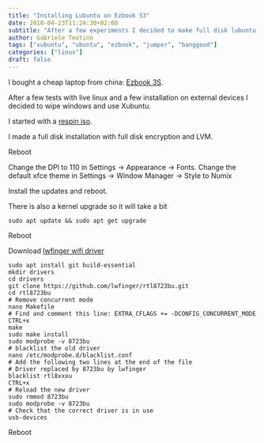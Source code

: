 ```yaml
---
title: "Installing Lubuntu on Ezbook S3"
date: 2018-04-23T11:24:30+02:00
subtitle: "After a few experiments I decided to make full disk lubuntu installation."
author: Gabriele Teotino
tags: ["xubuntu", "ubuntu", "ezbook", "jumper", "banggood"]
categories: ["linux"]
draft: false
---
```


I bought a cheap laptop from china: [Ezbook 3S](https://www.banggood.com/Jumper-EZBOOK-3S-14_1-Inch-Laptop-Windows-10-Intel-Apollo-Lake-N3450-6GB-RAM-256GB-SSD-Storage-1080P-p-1184739.html?p=8V05105282880201607F).

After a few tests with live linux and a few installation on external devices I decided to wipe windows and use Xubuntu.

<!--more-->

I started with a [respin iso](2018-04-19-respin-xubuntu-for-ezbook-3s).

I made a full disk installation with full disk encryption and LVM.

Reboot

Change the DPI to 110 in Settings -> Appearance -> Fonts.
Change the default xfce theme in Settings -> Window Manager -> Style to Numix

Install the updates and reboot.

There is also a kernel upgrade so it will take a bit
```shell
sudo apt update && sudo apt get upgrade
```

Reboot

Download [lwfinger wifi driver](https://github.com/lwfinger/rtl8723bu)
```shell
sudo apt install git build-essential
mkdir drivers
cd drivers
git clone https://github.com/lwfinger/rtl8723bu.git
cd rtl8723bu
# Remove concurrent mode
nano Makefile
# Find and comment this line: EXTRA_CFLAGS += -DCONFIG_CONCURRENT_MODE
CTRL+x
make
sudo make install
sudo modprobe -v 8723bu
# blacklist the old driver
nano /etc/modprobe.d/blacklist.conf
# Add the following two lines at the end of the file
# Driver replaced by 8723bu by lwfinger
blacklist rtl8xxxu
CTRL+x
# Reload the new driver
sudo rmmod 8723bu
sudo modprobe -v 8723bu
# Check that the correct driver is in use
usb-devices
```

Reboot
